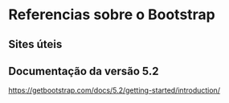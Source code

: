 # Referencias sobre o Bootstrap

## Sites úteis

## Documentação da versão 5.2   
https://getbootstrap.com/docs/5.2/getting-started/introduction/
